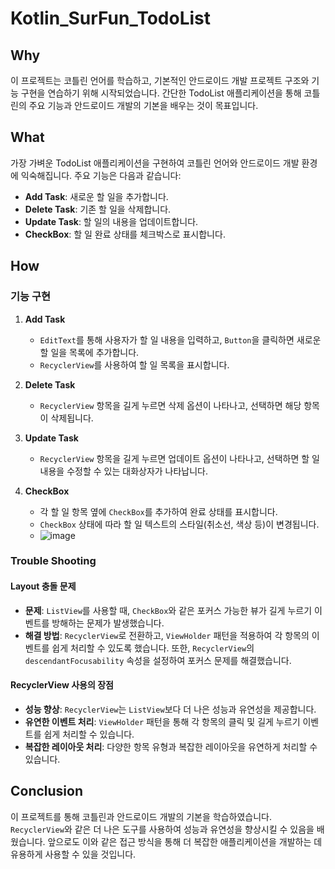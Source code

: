 # Kotlin_SurFun_TodoList

## Why
이 프로젝트는 코틀린 언어를 학습하고, 기본적인 안드로이드 개발 프로젝트 구조와 기능 구현을 연습하기 위해 시작되었습니다. 간단한 TodoList 애플리케이션을 통해 코틀린의 주요 기능과 안드로이드 개발의 기본을 배우는 것이 목표입니다.

## What
가장 가벼운 TodoList 애플리케이션을 구현하여 코틀린 언어와 안드로이드 개발 환경에 익숙해집니다. 주요 기능은 다음과 같습니다:
- **Add Task**: 새로운 할 일을 추가합니다.
- **Delete Task**: 기존 할 일을 삭제합니다.
- **Update Task**: 할 일의 내용을 업데이트합니다.
- **CheckBox**: 할 일 완료 상태를 체크박스로 표시합니다.

## How
### 기능 구현
1. **Add Task**
   - `EditText`를 통해 사용자가 할 일 내용을 입력하고, `Button`을 클릭하면 새로운 할 일을 목록에 추가합니다.
   - `RecyclerView`를 사용하여 할 일 목록을 표시합니다.
   
2. **Delete Task**
   - `RecyclerView` 항목을 길게 누르면 삭제 옵션이 나타나고, 선택하면 해당 항목이 삭제됩니다.
   
3. **Update Task**
   - `RecyclerView` 항목을 길게 누르면 업데이트 옵션이 나타나고, 선택하면 할 일 내용을 수정할 수 있는 대화상자가 나타납니다.
   
4. **CheckBox**
   - 각 할 일 항목 옆에 `CheckBox`를 추가하여 완료 상태를 표시합니다.
   - `CheckBox` 상태에 따라 할 일 텍스트의 스타일(취소선, 색상 등)이 변경됩니다.
   - ![image](https://github.com/user-attachments/assets/c3ff0ee4-5650-4c34-88e5-24a9682e2ea9)


### Trouble Shooting
#### Layout 충돌 문제
- **문제**: `ListView`를 사용할 때, `CheckBox`와 같은 포커스 가능한 뷰가 길게 누르기 이벤트를 방해하는 문제가 발생했습니다.
- **해결 방법**: `RecyclerView`로 전환하고, `ViewHolder` 패턴을 적용하여 각 항목의 이벤트를 쉽게 처리할 수 있도록 했습니다. 또한, `RecyclerView`의 `descendantFocusability` 속성을 설정하여 포커스 문제를 해결했습니다.

#### RecyclerView 사용의 장점
- **성능 향상**: `RecyclerView`는 `ListView`보다 더 나은 성능과 유연성을 제공합니다.
- **유연한 이벤트 처리**: `ViewHolder` 패턴을 통해 각 항목의 클릭 및 길게 누르기 이벤트를 쉽게 처리할 수 있습니다.
- **복잡한 레이아웃 처리**: 다양한 항목 유형과 복잡한 레이아웃을 유연하게 처리할 수 있습니다.

## Conclusion
이 프로젝트를 통해 코틀린과 안드로이드 개발의 기본을 학습하였습니다. `RecyclerView`와 같은 더 나은 도구를 사용하여 성능과 유연성을 향상시킬 수 있음을 배웠습니다. 앞으로도 이와 같은 접근 방식을 통해 더 복잡한 애플리케이션을 개발하는 데 유용하게 사용할 수 있을 것입니다.
